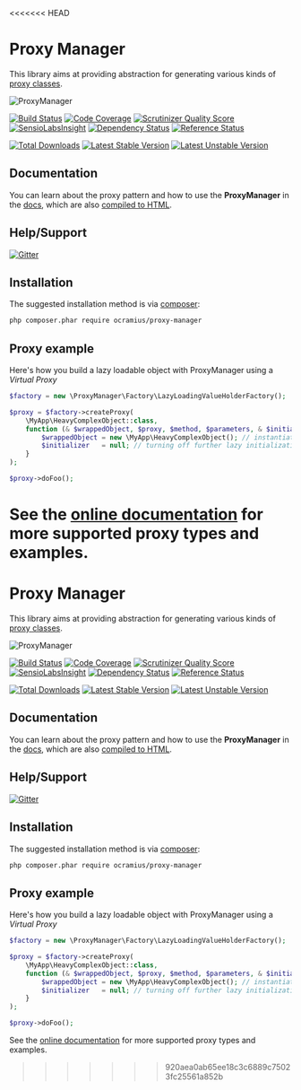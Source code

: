<<<<<<< HEAD
# Proxy Manager

This library aims at providing abstraction for generating various kinds of [proxy classes](http://ocramius.github.io/presentations/proxy-pattern-in-php/).

![ProxyManager](https://raw.githubusercontent.com/Ocramius/ProxyManager/917bf1698243a1079aaa27ed8ea08c2aef09f4cb/proxy-manager.png)

[![Build Status](https://travis-ci.org/Ocramius/ProxyManager.png?branch=master)](https://travis-ci.org/Ocramius/ProxyManager)
[![Code Coverage](https://scrutinizer-ci.com/g/Ocramius/ProxyManager/badges/coverage.png?s=ca3b9ceb9e36aeec0e57569cc8983394b7d2a59e)](https://scrutinizer-ci.com/g/Ocramius/ProxyManager/)
[![Scrutinizer Quality Score](https://scrutinizer-ci.com/g/Ocramius/ProxyManager/badges/quality-score.png?s=eaa858f876137ed281141b1d1e98acfa739729ed)](https://scrutinizer-ci.com/g/Ocramius/ProxyManager/)
[![SensioLabsInsight](https://insight.sensiolabs.com/projects/69fe5f97-b1c8-4ddd-93ce-900b8b788cf2/mini.png)](https://insight.sensiolabs.com/projects/69fe5f97-b1c8-4ddd-93ce-900b8b788cf2)
[![Dependency Status](https://www.versioneye.com/package/php--ocramius--proxy-manager/badge.png)](https://www.versioneye.com/package/php--ocramius--proxy-manager)
[![Reference Status](https://www.versioneye.com/php/ocramius:proxy-manager/reference_badge.svg)](https://www.versioneye.com/php/ocramius:proxy-manager/references)

[![Total Downloads](https://poser.pugx.org/ocramius/proxy-manager/downloads.png)](https://packagist.org/packages/ocramius/proxy-manager)
[![Latest Stable Version](https://poser.pugx.org/ocramius/proxy-manager/v/stable.png)](https://packagist.org/packages/ocramius/proxy-manager)
[![Latest Unstable Version](https://poser.pugx.org/ocramius/proxy-manager/v/unstable.png)](https://packagist.org/packages/ocramius/proxy-manager)


## Documentation

You can learn about the proxy pattern and how to use the **ProxyManager** in the [docs](docs), which are also
[compiled to HTML](http://ocramius.github.io/ProxyManager).

## Help/Support

[![Gitter](https://badges.gitter.im/Join%20Chat.svg)](https://gitter.im/Ocramius/ProxyManager?utm_source=badge&utm_medium=badge&utm_campaign=pr-badge)

## Installation

The suggested installation method is via [composer](https://getcomposer.org/):

```sh
php composer.phar require ocramius/proxy-manager
```

## Proxy example

Here's how you build a lazy loadable object with ProxyManager using a *Virtual Proxy*

```php
$factory = new \ProxyManager\Factory\LazyLoadingValueHolderFactory();

$proxy = $factory->createProxy(
    \MyApp\HeavyComplexObject::class,
    function (& $wrappedObject, $proxy, $method, $parameters, & $initializer) {
        $wrappedObject = new \MyApp\HeavyComplexObject(); // instantiation logic here
        $initializer   = null; // turning off further lazy initialization
    }
);

$proxy->doFoo();
```

See the [online documentation](http://ocramius.github.io/ProxyManager) for more supported proxy types and examples. 
=======
# Proxy Manager

This library aims at providing abstraction for generating various kinds of [proxy classes](http://ocramius.github.io/presentations/proxy-pattern-in-php/).

![ProxyManager](https://raw.githubusercontent.com/Ocramius/ProxyManager/917bf1698243a1079aaa27ed8ea08c2aef09f4cb/proxy-manager.png)

[![Build Status](https://travis-ci.org/Ocramius/ProxyManager.png?branch=master)](https://travis-ci.org/Ocramius/ProxyManager)
[![Code Coverage](https://scrutinizer-ci.com/g/Ocramius/ProxyManager/badges/coverage.png?s=ca3b9ceb9e36aeec0e57569cc8983394b7d2a59e)](https://scrutinizer-ci.com/g/Ocramius/ProxyManager/)
[![Scrutinizer Quality Score](https://scrutinizer-ci.com/g/Ocramius/ProxyManager/badges/quality-score.png?s=eaa858f876137ed281141b1d1e98acfa739729ed)](https://scrutinizer-ci.com/g/Ocramius/ProxyManager/)
[![SensioLabsInsight](https://insight.sensiolabs.com/projects/69fe5f97-b1c8-4ddd-93ce-900b8b788cf2/mini.png)](https://insight.sensiolabs.com/projects/69fe5f97-b1c8-4ddd-93ce-900b8b788cf2)
[![Dependency Status](https://www.versioneye.com/package/php--ocramius--proxy-manager/badge.png)](https://www.versioneye.com/package/php--ocramius--proxy-manager)
[![Reference Status](https://www.versioneye.com/php/ocramius:proxy-manager/reference_badge.svg)](https://www.versioneye.com/php/ocramius:proxy-manager/references)

[![Total Downloads](https://poser.pugx.org/ocramius/proxy-manager/downloads.png)](https://packagist.org/packages/ocramius/proxy-manager)
[![Latest Stable Version](https://poser.pugx.org/ocramius/proxy-manager/v/stable.png)](https://packagist.org/packages/ocramius/proxy-manager)
[![Latest Unstable Version](https://poser.pugx.org/ocramius/proxy-manager/v/unstable.png)](https://packagist.org/packages/ocramius/proxy-manager)


## Documentation

You can learn about the proxy pattern and how to use the **ProxyManager** in the [docs](docs), which are also
[compiled to HTML](http://ocramius.github.io/ProxyManager).

## Help/Support

[![Gitter](https://badges.gitter.im/Join%20Chat.svg)](https://gitter.im/Ocramius/ProxyManager?utm_source=badge&utm_medium=badge&utm_campaign=pr-badge)

## Installation

The suggested installation method is via [composer](https://getcomposer.org/):

```sh
php composer.phar require ocramius/proxy-manager
```

## Proxy example

Here's how you build a lazy loadable object with ProxyManager using a *Virtual Proxy*

```php
$factory = new \ProxyManager\Factory\LazyLoadingValueHolderFactory();

$proxy = $factory->createProxy(
    \MyApp\HeavyComplexObject::class,
    function (& $wrappedObject, $proxy, $method, $parameters, & $initializer) {
        $wrappedObject = new \MyApp\HeavyComplexObject(); // instantiation logic here
        $initializer   = null; // turning off further lazy initialization
    }
);

$proxy->doFoo();
```

See the [online documentation](http://ocramius.github.io/ProxyManager) for more supported proxy types and examples. 
>>>>>>> 920aea0ab65ee18c3c6889c75023fc25561a852b
